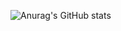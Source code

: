 ![Anurag's GitHub stats](https://github-readme-stats.vercel.app/api?username=HundredCleanWater&show_icons=true&theme=cobalt)
